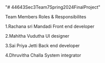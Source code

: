 "# 44643Sec3Team7Spring2024FinalProject" 

   Team Members                   Roles & Responsibilites
   
1.Rachana sri Mandadi               Front end developer

2.Mahitha Vudutha                   UI designer

3.Sai Priya Jetti                   Back end developer

4.Dhruvitha Challa                  System integrator
